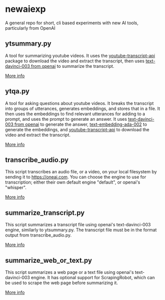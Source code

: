 # newaiexp
A general repo for short, cli based experiments with new AI tools, particularly from OpenAI

## ytsummary.py
A tool for summarizing youtube videos. It uses the [youtube-transcript-api](https://pypi.org/project/youtube-transcript-api/) package to download the video and extract the transcript, then uses [text-davinci-003 from openai](https://openai.com/api/) to summarize the transcript.

[More info](README-ytsummary.md)

## ytqa.py
A tool for asking questions about youtube videos. It breaks the transcript into groups of utterances, generates embeddings, and 
stores that in a file. It then uses the embeddings to find relevant utterances for adding to a prompt, and uses the prompt to generate an answer. It uses [text-davinci-003 from openai](https://openai.com/api/) to generate the answer, [text-embedding-ada-002](https://openai.com/api/) to generate the embeddings, and [youtube-transcript-api](https://pypi.org/project/youtube-transcript-api/) to download the video and extract the transcript.

[More info](README-ytqa.md)

## transcribe_audio.py
This script transcribes an audio file, or a video, on your local filesystem by sending it to https://oneai.com. You can choose the engine to use for transcription; either their own default engine "default", or openai's "whisper".

[More info](README-transcribe_audio.md)

## summarize_transcript.py
This script summarizes a transcript file using openai's text-davinci-003 engine, similarly to ytsummary.py.
The transcript file must be in the format output from transcribe_audio.py.

[More info](README-summarize_transcript.md)

## summarize_web_or_text.py
This script summarizes a web page or a text file using openai's text-davinci-003 engine. It has optional support for ScrapingRobot, which can be used to scrape the web page before summarizing it.

[More info](README-summarize_web_or_text.md)

